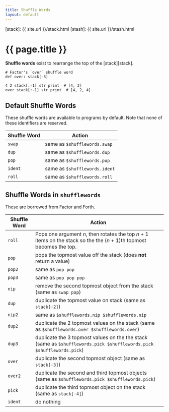 ```yaml
---
title: Shuffle Words
layout: default
---
```



  [stack]: {{ site.url }}/stack.html
  [stash]: {{ site.url }}/stash.html

{{ page.title }}
================

**Shuffle words** exist to rearrange the top of the [stack][stack].

    # Factor's `over` shuffle word
    def over: stack[-3]

    4 2 stack[:-1] str print  # [4, 2]
    over stack[:-1] str print  # [4, 2, 4]

Default Shuffle Words
---------------------

These shuffle words are available to programs by default. Note that none of
these
identifiers are reserved.

| Shuffle Word | Action |
| --- | --- |
| `swap` | same as `$shufflewords.swap` |
| `dup` | same as `$shufflewords.dup` |
| `pop` | same as `$shufflewords.pop` |
| `ident` | same as `$shufflewords.ident` |
| `roll` | same as `$shufflewords.roll` |

Shuffle Words in `shufflewords`
-------------------------------

These are borrowed from Factor and Forth.
<!-- TODO: implement shufflewords -->

| Shuffle Word | Action |
| --- | --- |
| `roll` | Pops one argument *n*, then rotates the top *n* + 1 items on the stack so the the (*n* + 1)th topmost becomes the top. |
| `pop` | pops the topmost value off the stack (does **not** return a value) |
| `pop2` | same as `pop pop` |
| `pop3` | same as `pop pop pop` |
| `nip` | remove the second topmost object from the stack (same as `swap pop`) |
| `dup` | duplicate the topmost value on stack (same as `stack[-2]`) |
| `nip2` | same as `$shufflewords.nip $shufflewords.nip` |
| `dup2` | duplicate the 2 topmost values on the stack (same as `$shufflewords.over $shufflewords.over`) |
| `dup3` | duplicate the 3 topmost values on the the stack (same as `$shufflewords.pick $shufflewords.pick $shufflewords.pick`) |
| `over` | duplicate the second topmost object (same as `stack[-3]`) |
| `over2` | duplicate the second and third topmost objects (same as `$shufflewords.pick $shufflewords.pick`) |
| `pick` | duplicate the third topmost object on the stack (same as `stack[-4]`) |
| `ident` | do nothing |
